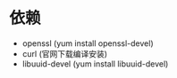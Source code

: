 # 依赖
* openssl (yum install openssl-devel)
* curl  (官网下载编译安装)
* libuuid-devel (yum install libuuid-devel)
